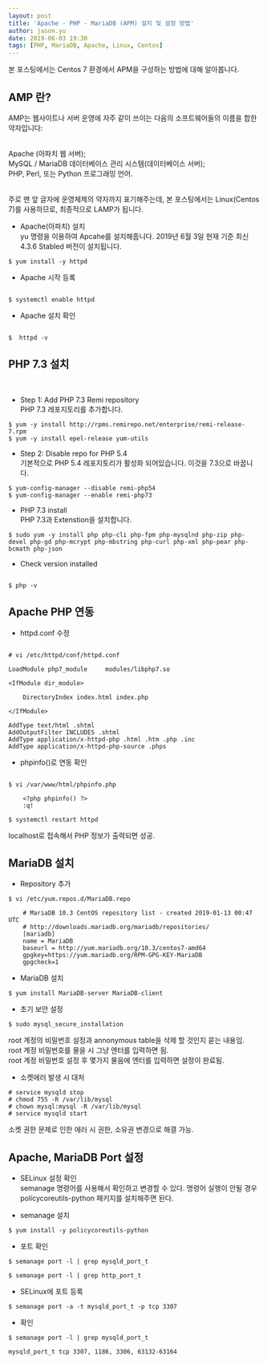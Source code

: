 ```yaml
---
layout: post
title: 'Apache - PHP - MariaDB (APM) 설치 및 설정 방법'
author: jason.yu
date: 2019-06-03 19:30
tags: [PHP, MariaDB, Apache, Linux, Centos]
---
```


본 포스팅에서는 Centos 7 환경에서 APM을 구성하는 방법에 대해 알아봅니다.

AMP 란?
-----------
AMP는 웹사이트나 서버 운영에 자주 같이 쓰이는 다음의 소프트웨어들의 이름을 합한 약자입니다:<br><br>

Apache (아파치 웹 서버);<br>
MySQL / MariaDB 데이터베이스 관리 시스템(데이터베이스 서버);<br>
PHP, Perl, 또는 Python 프로그래밍 언어.<br><br>

주로 맨 앞 글자에 운영체제의 약자까지 표기해주는데, 본 포스팅에서는 Linux(Centos 7)를 사용하므로, 최종적으로 LAMP가 됩니다.


- Apache(아파치) 설치<br>
yu 명령을 이용하여 Apcahe를 설치해줍니다. 2019년 6월 3일 현재 기준 최신 4.3.6 Stabled 버전이 설치됩니다.

```
$ yum install -y httpd

```

- Apache 시작 등록

```

$ systemctl enable httpd

```
- Apache 설치 확인

```

$  httpd -v

```


PHP 7.3 설치
----------

 <br>

- Step 1: Add PHP 7.3 Remi repository <br>
PHP 7.3 레포지토리를 추가합니다.

```
$ yum -y install http://rpms.remirepo.net/enterprise/remi-release-7.rpm 
$ yum -y install epel-release yum-utils

```


- Step 2: Disable repo for PHP 5.4<br>
기본적으로 PHP 5.4 레포지토리가 활성화 되어있습니다. 이것을 7.3으로 바꿉니다.

```
$ yum-config-manager --disable remi-php54
$ yum-config-manager --enable remi-php73
```


- PHP 7.3 install<br>
PHP 7.3과 Extenstion을 설치합니다.

```
$ sudo yum -y install php php-cli php-fpm php-mysqlnd php-zip php-devel php-gd php-mcrypt php-mbstring php-curl php-xml php-pear php-bcmath php-json
```

- Check version installed

```

$ php -v

```


Apache PHP 연동
----------

- httpd.conf 수정

```

# vi /etc/httpd/conf/httpd.conf

LoadModule php7_module     modules/libphp7.so

<IfModule dir_module>

    DirectoryIndex index.html index.php

</IfModule>

AddType text/html .shtml
AddOutputFilter INCLUDES .shtml
AddType application/x-httpd-php .html .htm .php .inc
AddType application/x-httpd-php-source .phps

```

- phpinfo()로 연동 확인

```

$ vi /var/www/html/phpinfo.php

    <?php phpinfo() ?>
    :q!

$ systemctl restart httpd

```
localhost로 접속해서 PHP 정보가 출력되면 성공.


MariaDB 설치
----------

- Repository 추가

```
$ vi /etc/yum.repos.d/MariaDB.repo

    # MariaDB 10.3 CentOS repository list - created 2019-01-13 00:47 UTC
    # http://downloads.mariadb.org/mariadb/repositories/
    [mariadb]
    name = MariaDB
    baseurl = http://yum.mariadb.org/10.3/centos7-amd64
    gpgkey=https://yum.mariadb.org/RPM-GPG-KEY-MariaDB
    gpgcheck=1

```

- MariaDB 설치

```
$ yum install MariaDB-server MariaDB-client
```

- 초기 보안 설정

```
$ sudo mysql_secure_installation
```
root 계정의 비밀번호 설정과 annonymous table을 삭제 할 것인지 묻는 내용임.<br>
root 계정 비밀번호를 물을 시 그냥 엔터를 입력하면 됨.<br>
root 계정 비밀번호 설정 후 몇가지 물음에 엔터를 입력하면 설정이 완료됨.<br>

- 소켓에러 발생 시 대처

```
# service mysqld stop
# chmod 755 -R /var/lib/mysql
# chown mysql:mysql -R /var/lib/mysql
# service mysqld start
```

소켓 권한 문제로 인한 에러 시 권한, 소유권 변경으로 해결 가능.

Apache, MariaDB Port 설정
----------

- SELinux 설정 확인 <br>
semanage 명령어를 사용해서 확인하고 변경할 수 있다.
명령어 실행이 안될 경우 policycoreutils-python 패키지를 설치해주면 된다.

- semanage 설치

```
$ yum install -y policycoreutils-python
```


- 포트 확인

```
$ semanage port -l | grep mysqld_port_t

$ semanage port -l | grep http_port_t

```

- SELinux에 포트 등록

```
$ semanage port -a -t mysqld_port_t -p tcp 3307

```

- 확인

```
$ semanage port -l | grep mysqld_port_t

mysqld_port_t tcp 3307, 1186, 3306, 63132-63164
```

